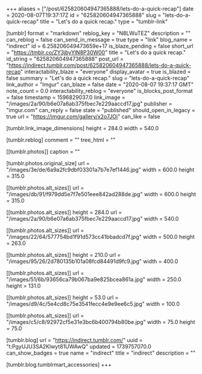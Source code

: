 +++
aliases = ["/post/625820604947365888/lets-do-a-quick-recap"]
date = 2020-08-07T19:37:17Z
id = "625820604947365888"
slug = "lets-do-a-quick-recap"
title = "Let's do a quick recap."
type = "tumblr-link"

[tumblr]
format = "markdown"
reblog_key = "N8LWuTEZ"
description = ""
can_reblog = false
can_send_in_message = true
type = "link"
blog_name = "indirect"
id = 6.258206049473659e+17
is_blaze_pending = false
short_url = "https://tmblr.co/ZY3jbyYlN8P30W00"
title = "Let's do a quick recap."
id_string = "625820604947365888"
post_url = "https://indirect.tumblr.com/post/625820604947365888/lets-do-a-quick-recap"
interactability_blaze = "everyone"
display_avatar = true
is_blazed = false
summary = "Let's do a quick recap."
slug = "lets-do-a-quick-recap"
link_author = "Imgur"
can_blaze = false
date = "2020-08-07 19:37:17 GMT"
note_count = 0.0
interactability_reblog = "everyone"
is_blocks_post_format = false
timestamp = 1596829037.0
link_image = "/images/2a/90/b6e07a6ab375fbec7e229aaccd17.jpg"
publisher = "imgur.com"
can_reply = false
state = "published"
should_open_in_legacy = true
url = "https://imgur.com/gallery/x2o7JOi"
can_like = false

[tumblr.link_image_dimensions]
height = 284.0
width = 540.0

[tumblr.reblog]
comment = ""
tree_html = ""

[[tumblr.photos]]
caption = ""

[tumblr.photos.original_size]
url = "/images/3e/de/6a9a2fc9dbf03301a7b7e7ef1446.jpg"
width = 600.0
height = 315.0

[[tumblr.photos.alt_sizes]]
url = "/images/db/91/f979dd5e7f7e501eee842ad288de.jpg"
width = 600.0
height = 315.0

[[tumblr.photos.alt_sizes]]
height = 284.0
url = "/images/2a/90/b6e07a6ab375fbec7e229aaccd17.jpg"
width = 540.0

[[tumblr.photos.alt_sizes]]
url = "/images/22/64/577754bd1f91d573cc41bbadcd7f.jpg"
width = 500.0
height = 263.0

[[tumblr.photos.alt_sizes]]
height = 210.0
url = "/images/95/26/2d780135b101a08fcd84491d9fc9.jpg"
width = 400.0

[[tumblr.photos.alt_sizes]]
url = "/images/51/6b/93656ca79b067ba9e825bcea861a.jpg"
width = 250.0
height = 131.0

[[tumblr.photos.alt_sizes]]
height = 53.0
url = "/images/d9/4c/5e4cd8c75e3541fecc4e9e9ee6c5.jpg"
width = 100.0

[[tumblr.photos.alt_sizes]]
url = "/images/c5/c8/92972cf5e31e3bc6b400794b80be.jpg"
width = 75.0
height = 75.0

[tumblr.blog]
url = "https://indirect.tumblr.com/"
uuid = "t:PgyUJU3SA2Klwyt81UWAwQ"
updated = 1739757070.0
can_show_badges = true
name = "indirect"
title = "indirect"
description = ""

[tumblr.blog.tumblrmart_accessories]
+++
